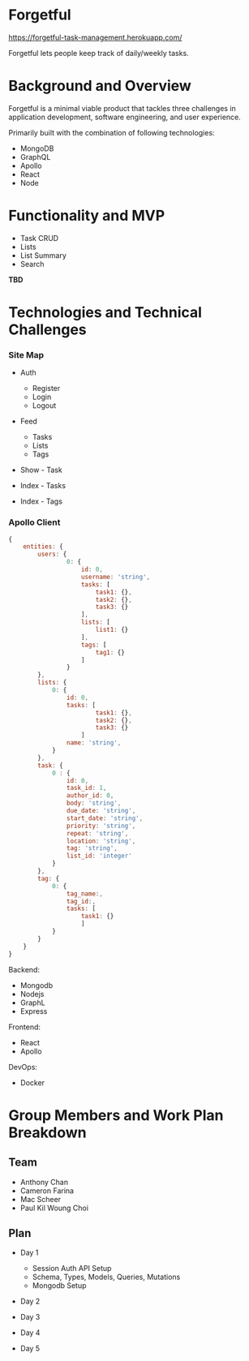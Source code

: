 # Forgetful

https://forgetful-task-management.herokuapp.com/

Forgetful lets people keep track of daily/weekly tasks.

# Background and Overview

Forgetful is a minimal viable product that tackles three challenges in application development, software engineering, and user experience.

Primarily built with the combination of following technologies:

- MongoDB
- GraphQL
- Apollo
- React
- Node

# Functionality and MVP

- Task CRUD
- Lists
- List Summary
- Search

**TBD**

# Technologies and Technical Challenges

### Site Map

- Auth
  - Register
  - Login
  - Logout
- Feed

  - Tasks
  - Lists
  - Tags

- Show - Task
- Index - Tasks
- Index - Tags

### Apollo Client

```js
{
    entities: {
        users: {
                0: {
                    id: 0,
                    username: 'string',
                    tasks: [
                        task1: {},
                        task2: {},
                        task3: {}
                    ],
                    lists: [
                        list1: {}
                    ],
                    tags: [
                        tag1: {}
                    ]
                }
        },
        lists: {
            0: {
                id: 0,
                tasks: [
                        task1: {},
                        task2: {},
                        task3: {}
                    ]
                name: 'string',
            }
        },
        task: {
            0 : {
                id: 0,
                task_id: 1,
                author_id: 0,
                body: 'string',
                due_date: 'string',
                start_date: 'string',
                priority: 'string',
                repeat: 'string',
                location: 'string',
                tag: 'string',
                list_id: 'integer'
            }
        },
        tag: {
            0: {
                tag_name:,
                tag_id:,
                tasks: [
                    task1: {}
                    ]
            }
        }
    }
}
```

Backend:

- Mongodb
- Nodejs
- GraphL
- Express

Frontend:

- React
- Apollo

DevOps:

- Docker

# Group Members and Work Plan Breakdown

## Team

- Anthony Chan
- Cameron Farina
- Mac Scheer
- Paul Kil Woung Choi

## Plan

- Day 1

  - Session Auth API Setup
  - Schema, Types, Models, Queries, Mutations
  - Mongodb Setup

- Day 2

* Day 3

- Day 4

* Day 5
